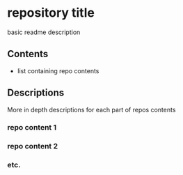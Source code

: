 # repository title
basic readme description
## Contents
- list containing repo contents
## Descriptions
More in depth descriptions for each part of repos contents
### repo content 1
### repo content 2
### etc.

<!--- vim options
vim:fileencoding=utf-8:shiftwidth=4:tabstop=4
--->
